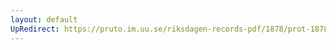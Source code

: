 ```yaml
---
layout: default
UpRedirect: https://pruto.im.uu.se/riksdagen-records-pdf/1878/prot-1878--ak--008/prot-1878--ak--008_007.pdf
---
```

